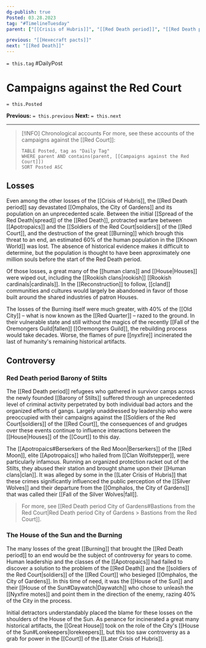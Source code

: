 ```yaml
---
dg-publish: true
Posted: 03.28.2023
tag: "#TimelineTuesday"
parent: ["[[Crisis of Hubris]]", "[[Red Death period]]", "[[Red Death period City of Gardens]]", "[[Red Court]]", "[[Apotropaics]]", "[[Soldiers of the Red Court]]"]

previous: "[[Hexecraft pacts]]"
next: "[[Red Death]]"
---
```

`= this.tag` #DailyPost 
# Campaigns against the Red Court
`= this.Posted`

**Previous:** `= this.previous`
**Next:** `= this.next`

---

> [!INFO] Chronological accounts
> For more, see these accounts of the campaigns against the [[Red Court]]: 
> ```dataview
> TABLE Posted, tag as "Daily Tag"
> WHERE parent AND contains(parent, [[Campaigns against the Red Court]])
> SORT Posted ASC
> ```

## Losses

Even among the other losses of the [[Crisis of Hubris]], the [[Red Death period]] say devastated [[Omphalos, the City of Gardens]] and its population on an unprecedented scale. Between the initial [[Spread of the Red Death|spread]] of the [[Red Death]], protracted warfare between [[Apotropaics]] and the [[Soldiers of the Red Court|soldiers]] of the [[Red Court]], and the destruction of the great [[Burning]] which brough this threat to an end, an estimated 60% of the human population in the [[Known World]] was lost. The absence of historical evidence makes it difficult to determine, but the population is thought to have been approximately one million souls before the start of the Red Death period.

Of those losses, a great many of the [[human clans]] and [[House|Houses]] were wiped out, including the [[Rookish clans|rookish]] [[Rookish cardinals|cardinals]]. In the [[Reconstruction]] to follow, [[cland]] communities and cultures would largely be abandoned in favor of those built around the shared industries of patron Houses.

The losses of the Burning itself were much greater, with 40% of the [[Old City]] – what is now known as the [[Red Quarter]] – razed to the ground. In their vulnerable state and still without the magics of the recently [[Fall of the Oremongers Guild|fallen]] [[Oremongers Guild]], the rebuilding process would take decades. Worse, the flames of pure [[nyxfire]] incinerated the last of humanity's remaining historical artifacts.

## Controversy

### Red Death period Barony of Stilts

The [[Red Death period]] refugees who gathered in survivor camps across the newly founded [[Barony of Stilts]] suffered through an unprecedented level of criminal activity perpetrated by both individual bad actors and the organized efforts of gangs. Largely unaddressed by leadership who were preoccupied with their campaigns against the [[Soldiers of the Red Court|soldiers]] of the [[Red Court]], the consequences of and grudges over these events continue to influence interactions between the [[House|Houses]] of the [[Court]] to this day.

The [[Apotropaics#Berserkers of the Red Moon|Berserkers]] of the [[Red Moon]], elite [[Apotropaics]] who hailed from [[Clan Wolfstepper]], were particularly infamous. Running an organized protection racket out of the Stilts, they abused their station and brought shame upon their [[Human clans|clan]]. It was alleged by some in the [[Later Crisis of Hubris]] that these crimes significantly influenced the public perception of the [[Silver Wolves]] and their departure from the [[Omphalos, the City of Gardens]] that was called their [[Fall of the Silver Wolves|fall]].

> For more, see [[Red Death period City of Gardens#Bastions from the Red Court|Red Death period City of Gardens > Bastions from the Red Court]].

### The House of the Sun and the Burning

The many losses of the great [[Burning]] that brought the [[Red Death period]] to an end would be the subject of controversy for years to come. Human leadership and the classes of the [[Apotropaics]] had failed to discover a solution to the problem of the [[Red Death]] and the [[soldiers of the Red Court|soldiers]] of the [[Red Court]] who besieged [[Omphalos, the City of Gardens]]. In this time of need, it was the [[House of the Sun]] and their [[House of the Sun#Daywatch|Daywatch]] who chose to unleash the [[Nyxfire motes]] and point them in the direction of the enemy, razing 40% of the City in the process.

Initial detractors understandably placed the blame for these losses on the shoulders of the House of the Sun. As penance for incinerated a great many historical artifacts, the [[Great House]] took on the role of the City's [[House of the Sun#Lorekeepers|lorekeepers]], but this too saw controversy as a grab for power in the [[Court]] of the [[Later Crisis of Hubris]].